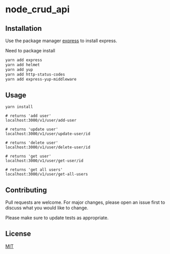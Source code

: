 # node_crud_api

## Installation

Use the package manager [express](https://www.npmjs.com/) to install express.

Need to package install

```bash
yarn add express
yarn add helmet
yarn add yup
yarn add http-status-codes
yarn add express-yup-middleware
```

## Usage

```node
yarn install

# returns 'add user'
localhost:3000/v1/user/add-user

# returns 'update user'
localhost:3000/v1/user/update-user/id

# returns 'delete user'
localhost:3000/v1/user/delete-user/id

# returns 'get user'
localhost:3000/v1/user/get-user/id

# returns 'get all users'
localhost:3000/v1/user/get-all-users
```

## Contributing

Pull requests are welcome. For major changes, please open an issue first
to discuss what you would like to change.

Please make sure to update tests as appropriate.

## License

[MIT](https://github.com/harshil19/node_crud_api/blob/main/LICENSE)